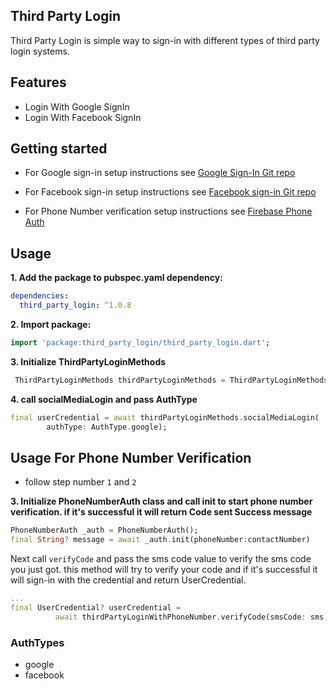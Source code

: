 ## Third Party Login

Third Party Login is simple way to sign-in with different types of third party login systems.

## Features

- Login With Google SignIn
- Login With Facebook SignIn

## Getting started

- For Google sign-in setup instructions see [Google Sign-In Git repo](https://github.com/flutter/plugins/tree/master/packages/google_sign_in/google_sign_in)

- For Facebook sign-in setup instructions see [Facebook sign-in Git repo](https://github.com/darwin-morocho/flutter-facebook-auth)

- For Phone Number verification setup instructions see [Firebase Phone Auth](https://firebase.google.com/docs/auth/flutter/phone-auth)

## Usage

**1. Add the package to pubspec.yaml dependency:**

```yaml
dependencies:
  third_party_login: ^1.0.8
```

**2. Import package:**

```dart
import 'package:third_party_login/third_party_login.dart';
```

**3. Initialize ThirdPartyLoginMethods**

```dart
 ThirdPartyLoginMethods thirdPartyLoginMethods = ThirdPartyLoginMethods();
```

**4. call socialMediaLogin and pass AuthType**

```dart
final userCredential = await thirdPartyLoginMethods.socialMediaLogin(
        authType: AuthType.google);
```

## Usage For Phone Number Verification

- follow step number `1` and `2`

**3. Initialize PhoneNumberAuth class and call init to start phone number verification. if it's successful it will return Code sent Success message**

```dart
PhoneNumberAuth _auth = PhoneNumberAuth();
final String? message = await _auth.init(phoneNumber:contactNumber)
```

Next call `verifyCode` and pass the sms code value to verify the sms code you just got. this method will try to verify your code and if it's successful it will sign-in with the credential and return UserCredential.

```dart
...
final UserCredential? userCredential =
          await thirdPartyLoginWithPhoneNumber.verifyCode(smsCode: sms);
```

### AuthTypes

- google
- facebook
